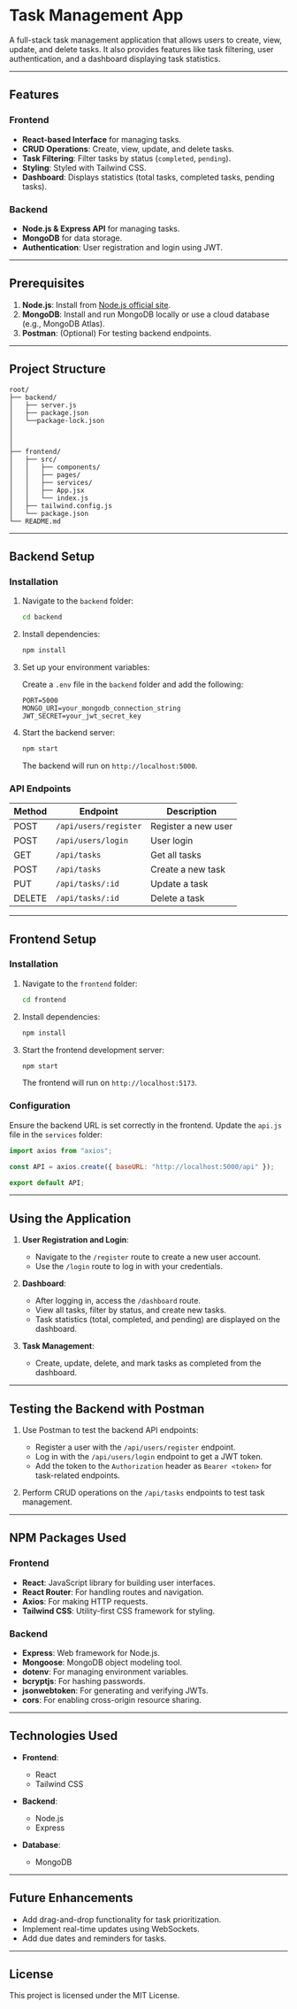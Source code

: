 # Task Management App

A full-stack task management application that allows users to create, view, update, and delete tasks. 
It also provides features like task filtering, user authentication, and a dashboard displaying task statistics.

---

## Features

### Frontend
- **React-based Interface** for managing tasks.
- **CRUD Operations**: Create, view, update, and delete tasks.
- **Task Filtering**: Filter tasks by status (`completed`, `pending`).
- **Styling**: Styled with Tailwind CSS.
- **Dashboard**: Displays statistics (total tasks, completed tasks, pending tasks).

### Backend
- **Node.js & Express API** for managing tasks.
- **MongoDB** for data storage.
- **Authentication**: User registration and login using JWT.

---

## Prerequisites

1. **Node.js**: Install from [Node.js official site](https://nodejs.org/).
2. **MongoDB**: Install and run MongoDB locally or use a cloud database (e.g., MongoDB Atlas).
3. **Postman**: (Optional) For testing backend endpoints.

---

## Project Structure

```
root/
├── backend/
│   ├── server.js
│   ├── package.json
│   └──package-lock.json
│   
│   
│     
├── frontend/
│   ├── src/
│   │   ├── components/
│   │   ├── pages/
│   │   ├── services/
│   │   ├── App.jsx
│   │   └── index.js
│   ├── tailwind.config.js
│   └── package.json
└── README.md
```

---

## Backend Setup

### Installation

1. Navigate to the `backend` folder:

   ```bash
   cd backend
   ```

2. Install dependencies:

   ```bash
   npm install
   ```

3. Set up your environment variables:

   Create a `.env` file in the `backend` folder and add the following:

   ```env
   PORT=5000
   MONGO_URI=your_mongodb_connection_string
   JWT_SECRET=your_jwt_secret_key
   ```

4. Start the backend server:

   ```bash
   npm start
   ```

   The backend will run on `http://localhost:5000`.

### API Endpoints

| Method | Endpoint         | Description              |
|--------|------------------|--------------------------|
| POST   | `/api/users/register` | Register a new user     |
| POST   | `/api/users/login`    | User login              |
| GET    | `/api/tasks`         | Get all tasks           |
| POST   | `/api/tasks`         | Create a new task       |
| PUT    | `/api/tasks/:id`     | Update a task           |
| DELETE | `/api/tasks/:id`     | Delete a task           |

---

## Frontend Setup

### Installation

1. Navigate to the `frontend` folder:

   ```bash
   cd frontend
   ```

2. Install dependencies:

   ```bash
   npm install
   ```

3. Start the frontend development server:

   ```bash
   npm start
   ```

   The frontend will run on `http://localhost:5173`.

### Configuration

Ensure the backend URL is set correctly in the frontend. Update the `api.js` file in the `services` folder:

```javascript
import axios from "axios";

const API = axios.create({ baseURL: "http://localhost:5000/api" });

export default API;
```

---

## Using the Application

1. **User Registration and Login**:
   - Navigate to the `/register` route to create a new user account.
   - Use the `/login` route to log in with your credentials.

2. **Dashboard**:
   - After logging in, access the `/dashboard` route.
   - View all tasks, filter by status, and create new tasks.
   - Task statistics (total, completed, and pending) are displayed on the dashboard.

3. **Task Management**:
   - Create, update, delete, and mark tasks as completed from the dashboard.

---

## Testing the Backend with Postman

1. Use Postman to test the backend API endpoints:
   - Register a user with the `/api/users/register` endpoint.
   - Log in with the `/api/users/login` endpoint to get a JWT token.
   - Add the token to the `Authorization` header as `Bearer <token>` for task-related endpoints.

2. Perform CRUD operations on the `/api/tasks` endpoints to test task management.

---

## NPM Packages Used

### Frontend
- **React**: JavaScript library for building user interfaces.
- **React Router**: For handling routes and navigation.
- **Axios**: For making HTTP requests.
- **Tailwind CSS**: Utility-first CSS framework for styling.

### Backend
- **Express**: Web framework for Node.js.
- **Mongoose**: MongoDB object modeling tool.
- **dotenv**: For managing environment variables.
- **bcryptjs**: For hashing passwords.
- **jsonwebtoken**: For generating and verifying JWTs.
- **cors**: For enabling cross-origin resource sharing.

---

## Technologies Used

- **Frontend**:
  - React
  - Tailwind CSS

- **Backend**:
  - Node.js
  - Express

- **Database**:
  - MongoDB

---

## Future Enhancements

- Add drag-and-drop functionality for task prioritization.
- Implement real-time updates using WebSockets.
- Add due dates and reminders for tasks.

---


## License

This project is licensed under the MIT License.
